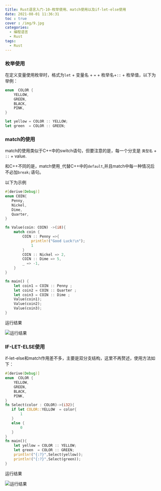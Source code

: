```yaml
---
title: Rust语言入门-10-枚举使用、match使用以及if-let-else使用
date: 2021-08-01 11:36:31
toc : true
cover : /img/9.jpg
categories: 
  - 编程语言
  - Rust
tags: 
  - Rust
---
```

### **枚举使用**

在定义变量使用枚举时，格式为`let` + 变量名 + `=` + 枚举名+`::` + 枚举值<!-- more -->，以下为举例：

```rust
enum  COLOR {
    YELLOW,
    GREEN,
    BLACK,
    PINK,
}

let yellow = COLOR :: YELLOW;
let green  = COLOR :: GREEN;
```

### **match的使用**

match的使用类似于C++中的switch语句，但要注意的是，每一个分支是 `类型名` + `::` + value.

和C++不同的是，match使用`_`代替C++中的`default`,并且match中每一种情况后不必加`break;`语句。

以下为示例

```rust
#[derive(Debug)]
enum COIN{
   Penny,
   Nickel,
   Dime,
   Quarter,
}

fn Value(coin: COIN) ->(i8){
    match coin {
        COIN :: Penny =>{
            println!("Good Luck!\n");
            1
        }
        COIN :: Nickel => 2,
        COIN :: Dime => 5,
        _ => -1,
    }
}

fn main() {
    let coin1 = COIN :: Penny ;
    let coin2 = COIN :: Quarter ;
    let coin3 = COIN :: Dime ;
    Value(coin1);
    Value(coin2);
    Value(coin3);
}

```

运行结果

![运行结果](/img/cargo5.jpg)

### **IF-LET-ELSE使用**

if-let-else和match作用差不多，主要是双分支结构，这里不再赘述，使用方法如下：

```rust
#[derive(Debug)]
enum  COLOR {
    YELLOW,
    GREEN,
    BLACK,
    PINK,
}
fn Select(color : COLOR)->(i32){
   if let COLOR::YELLOW  = color{
       1
   }
   else {
       0
   }
}
fn main(){
    let yellow = COLOR :: YELLOW;
    let green  = COLOR :: GREEN;
    println!("{:?}",Select(yellow));
    println!("{:?}",Select(green)); 
}
```

运行结果

![运行结果](/img/cargo6.jpg)
